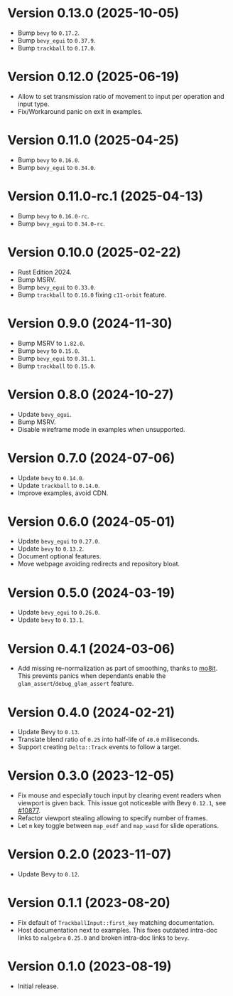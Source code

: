 # Version 0.13.0 (2025-10-05)

  * Bump `bevy` to `0.17.2`.
  * Bump `bevy_egui` to `0.37.9`.
  * Bump `trackball` to `0.17.0`.

# Version 0.12.0 (2025-06-19)

  * Allow to set transmission ratio of movement to input per operation and input type.
  * Fix/Workaround panic on exit in examples.

# Version 0.11.0 (2025-04-25)

  * Bump `bevy` to `0.16.0`.
  * Bump `bevy_egui` to `0.34.0`.

# Version 0.11.0-rc.1 (2025-04-13)

  * Bump `bevy` to `0.16.0-rc`.
  * Bump `bevy_egui` to `0.34.0-rc`.

# Version 0.10.0 (2025-02-22)

  * Rust Edition 2024.
  * Bump MSRV.
  * Bump `bevy_egui` to `0.33.0`.
  * Bump `trackball` to `0.16.0` fixing `c11-orbit` feature.

# Version 0.9.0 (2024-11-30)

  * Bump MSRV to `1.82.0`.
  * Bump `bevy` to `0.15.0`.
  * Bump `bevy_egui` to `0.31.1`.
  * Bump `trackball` to `0.15.0`.

# Version 0.8.0 (2024-10-27)

  * Update `bevy_egui`.
  * Bump MSRV.
  * Disable wireframe mode in examples when unsupported.

# Version 0.7.0 (2024-07-06)

  * Update `bevy` to `0.14.0`.
  * Update `trackball` to `0.14.0`.
  * Improve examples, avoid CDN.

# Version 0.6.0 (2024-05-01)

  * Update `bevy_egui` to `0.27.0`.
  * Update `bevy` to `0.13.2`.
  * Document optional features.
  * Move webpage avoiding redirects and repository bloat.

# Version 0.5.0 (2024-03-19)

  * Update `bevy_egui` to `0.26.0`.
  * Update `bevy` to `0.13.1`.

# Version 0.4.1 (2024-03-06)

  * Add missing re-normalization as part of smoothing, thanks to [mo8it](https://github.com/mo8it).
    This prevents panics when dependants enable the `glam_assert`/`debug_glam_assert` feature.

# Version 0.4.0 (2024-02-21)

  * Update Bevy to `0.13`.
  * Translate blend ratio of `0.25` into half-life of `40.0` milliseconds.
  * Support creating `Delta::Track` events to follow a target.

# Version 0.3.0 (2023-12-05)

  * Fix mouse and especially touch input by clearing event readers when viewport
    is given back. This issue got noticeable with Bevy `0.12.1`, see [#10877].
  * Refactor viewport stealing allowing to specify number of frames.
  * Let `m` key toggle between `map_esdf` and `map_wasd` for slide operations.

[#10877]: https://github.com/bevyengine/bevy/issues/10877

# Version 0.2.0 (2023-11-07)

  * Update Bevy to `0.12`.

# Version 0.1.1 (2023-08-20)

  * Fix default of `TrackballInput::first_key` matching documentation.
  * Host documentation next to examples. This fixes outdated intra-doc links to `nalgebra` `0.25.0`
    and broken intra-doc links to `bevy`.

# Version 0.1.0 (2023-08-19)

  * Initial release.
